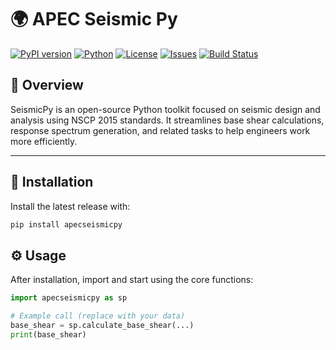 # 🌍 APEC Seismic Py

[![PyPI version](https://img.shields.io/pypi/v/seismicpy)](https://pypi.org/project/seismicpy/)
[![Python](https://img.shields.io/badge/python-3.7%2B-blue.svg)](https://www.python.org/)
[![License](https://img.shields.io/github/license/yourusername/seismicpy)](LICENSE)
[![Issues](https://img.shields.io/github/issues/yourusername/seismicpy)](https://github.com/yourusername/seismicpy/issues)
[![Build Status](https://img.shields.io/github/actions/workflow/status/yourusername/seismicpy/test.yml)](https://github.com/yourusername/seismicpy/actions)

## 📖 Overview
SeismicPy is an open-source Python toolkit focused on seismic design and analysis using NSCP 2015 standards. It streamlines base shear calculations, response spectrum generation, and related tasks to help engineers work more efficiently.

---

## 🚀 Installation
Install the latest release with:
```sh
pip install apecseismicpy
```

## ⚙️ Usage
After installation, import and start using the core functions:
```python
import apecseismicpy as sp

# Example call (replace with your data)
base_shear = sp.calculate_base_shear(...)
print(base_shear)
```
